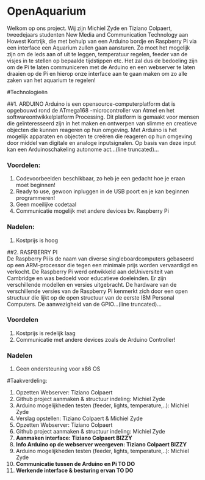 # OpenAquarium

Welkom op ons project. Wij zijn Michiel Zyde en Tiziano Colpaert, tweedejaars studenten New Media and Communication Technology aan Howest Kortrijk, die met behulp van een Arduino bordje en Raspberry Pi via een interface een Aquarium zullen gaan aansturen. Zo moet het mogelijk zijn om de leds aan of uit te leggen, temperatuur regelen, feeder van de visjes in te stellen op bepaalde tijdstippen etc. Het zal dus de bedoeling zijn om de Pi te laten communiceren met de Arduino en een webserver te laten draaien op de Pi en hierop onze interface aan te gaan maken om zo alle zaken van het aquarium te regelen!

#Technologieën

##1.	ARDUINO
Arduino is een opensource-computerplatform dat is opgebouwd rond de ATmega168 -microcontroller van Atmel en het softwareontwikkelplatform Processing. Dit platform is gemaakt voor mensen die geïnteresseerd  zijn in het maken en ontwerpen van slimme en creatieve objecten die kunnen reageren op hun omgeving. Met Arduino is het mogelijk apparaten en objecten te creëren die reageren op hun omgeving door middel van digitale en analoge inputsignalen. Op basis van deze input kan een Arduinoschakeling autonome act...(line truncated)...

###	Voordelen: 
1. Codevoorbeelden beschikbaar, zo heb je een gedacht hoe je eraan moet beginnen!
2. Ready to use, gewoon inpluggen in de USB poort en je kan beginnen programmeren!
3. Geen moeilijke codetaal
4.	Communicatie mogelijk met andere devices bv. Raspberry Pi

### Nadelen: 
1.	Kostprijs is hoog

##2.	RASPBERRY PI	
De Raspberry Pi is de naam van diverse singleboardcomputers gebaseerd op een ARM-processor die tegen een minimale prijs worden vervaardigd en verkocht. De Raspberry Pi werd ontwikkeld aan deUniversiteit van Cambridge en was bedoeld voor educatieve doeleinden. Er zijn verschillende modellen en versies uitgebracht. De hardware van de verschillende versies van de Raspberry Pi kenmerkt zich door een open structuur die lijkt op de open structuur van de eerste IBM Personal Computers. De aanwezigheid van de GPIO...(line truncated)...

###	Voordelen
1.	Kostprijs is redelijk laag 
2.	Communicatie met andere devices zoals de Arduino Controller!

###	Nadelen
1.	Geen ondersteuning voor x86 OS

#Taakverdeling: 
1.	Opzetten Webserver: Tiziano Colpaert
2.	Github project aanmaken & structuur indeling: Michiel Zyde
3.	Arduino mogelijkheden testen (feeder, lights, temperature,..): Michiel Zyde
4.	Verslag opstellen: Tiziano Colpaert & Michiel Zyde
5. Opzetten Webserver: Tiziano Colpaert 	 
6.	Github project aanmaken & structuur indeling: Michiel Zyde 	
7.	**Aanmaken interface: Tiziano Colpaert 	BIZZY**
8.	**Info Arduino op de webserver weergeven: Tiziano Colpaert 	BIZZY**
9.	Arduino mogelijkheden testen (feeder, lights, temperature,..): Michiel Zyde 	
10. **Communicatie tussen de Arduino en Pi 	TO DO**
11. **Werkende interface & besturing ervan 	TO DO**

